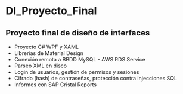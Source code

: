 # DI_Proyecto_Final
<h2>Proyecto final de diseño de interfaces</h2>
<ul>
    <li>Proyecto C#  WPF y XAML</li>
    <li>Librerias de Material Design</li>
    <li>Conexión remota a BBDD MySQL - AWS RDS Service</li>
    <li>Parseo XML en disco</li>
    <li>Login de usuarios, gestión de permisos y sesiones</li>
    <li>Cifrado (hash) de contraseñas, protección contra injecciones SQL</li>
    <li>Informes con SAP Cristal Reports</li>
</ul>


 
